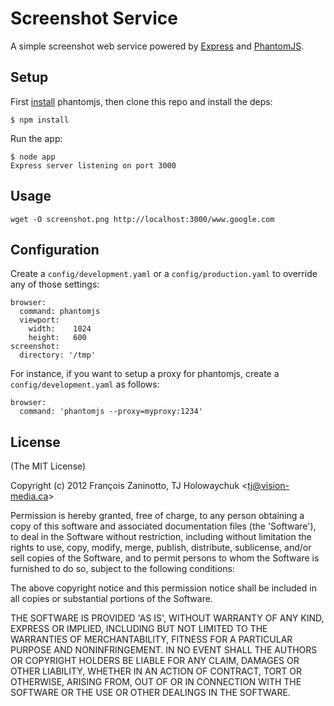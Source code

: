 
# Screenshot Service

  A simple screenshot web service powered by [Express](http://expressjs.com) and [PhantomJS](http://www.phantomjs.org/).

## Setup

  First [install](http://code.google.com/p/phantomjs/wiki/Installation) phantomjs,
  then clone this repo and install the deps:

```
$ npm install
```

  Run the app:

```
$ node app
Express server listening on port 3000
```

## Usage

```
wget -O screenshot.png http://localhost:3000/www.google.com
```

## Configuration

Create a `config/development.yaml` or a `config/production.yaml` to override any of those settings:

```
browser:
  command: phantomjs
  viewport:
    width:    1024
    height:   600
screenshot:
  directory: '/tmp'
```

For instance, if you want to setup a proxy for phantomjs, create a `config/development.yaml` as follows:

```
browser:
  command: 'phantomjs --proxy=myproxy:1234'
```

## License 

(The MIT License)

Copyright (c) 2012 François Zaninotto, TJ Holowaychuk &lt;tj@vision-media.ca&gt;

Permission is hereby granted, free of charge, to any person obtaining
a copy of this software and associated documentation files (the
'Software'), to deal in the Software without restriction, including
without limitation the rights to use, copy, modify, merge, publish,
distribute, sublicense, and/or sell copies of the Software, and to
permit persons to whom the Software is furnished to do so, subject to
the following conditions:

The above copyright notice and this permission notice shall be
included in all copies or substantial portions of the Software.

THE SOFTWARE IS PROVIDED 'AS IS', WITHOUT WARRANTY OF ANY KIND,
EXPRESS OR IMPLIED, INCLUDING BUT NOT LIMITED TO THE WARRANTIES OF
MERCHANTABILITY, FITNESS FOR A PARTICULAR PURPOSE AND NONINFRINGEMENT.
IN NO EVENT SHALL THE AUTHORS OR COPYRIGHT HOLDERS BE LIABLE FOR ANY
CLAIM, DAMAGES OR OTHER LIABILITY, WHETHER IN AN ACTION OF CONTRACT,
TORT OR OTHERWISE, ARISING FROM, OUT OF OR IN CONNECTION WITH THE
SOFTWARE OR THE USE OR OTHER DEALINGS IN THE SOFTWARE.
